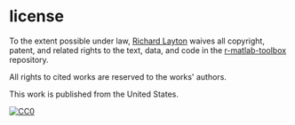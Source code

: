 license
==========

To the extent possible under law, [Richard Layton](http://github.com/graphdr) waives all copyright, patent, and related rights to the text, data, and code 
in the [r-matlab-toolbox](https://github.com/graphdr/r-matlab-toolbox) repository. 

All rights to cited works are reserved to the works' authors. 

This work is published from the United States. 

[![CC0](http://i.creativecommons.org/p/zero/1.0/88x31.png)](http://creativecommons.org/publicdomain/zero/1.0/)
